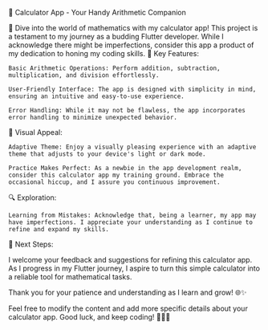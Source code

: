 🧮 Calculator App - Your Handy Arithmetic Companion

🚀 Dive into the world of mathematics with my calculator app! This project is a testament to my journey as a budding Flutter developer. While I acknowledge there might be imperfections, consider this app a product of my dedication to honing my coding skills.
🌟 Key Features:

    Basic Arithmetic Operations: Perform addition, subtraction, multiplication, and division effortlessly.

    User-Friendly Interface: The app is designed with simplicity in mind, ensuring an intuitive and easy-to-use experience.

    Error Handling: While it may not be flawless, the app incorporates error handling to minimize unexpected behavior.

🎨 Visual Appeal:

    Adaptive Theme: Enjoy a visually pleasing experience with an adaptive theme that adjusts to your device's light or dark mode.

    Practice Makes Perfect: As a newbie in the app development realm, consider this calculator app my training ground. Embrace the occasional hiccup, and I assure you continuous improvement.

🔍 Exploration:

    Learning from Mistakes: Acknowledge that, being a learner, my app may have imperfections. I appreciate your understanding as I continue to refine and expand my skills.



🚀 Next Steps:

I welcome your feedback and suggestions for refining this calculator app. As I progress in my Flutter journey, I aspire to turn this simple calculator into a reliable tool for mathematical tasks.

Thank you for your patience and understanding as I learn and grow! 🌐✨

Feel free to modify the content and add more specific details about your calculator app. Good luck, and keep coding! 🚀👩‍💻
